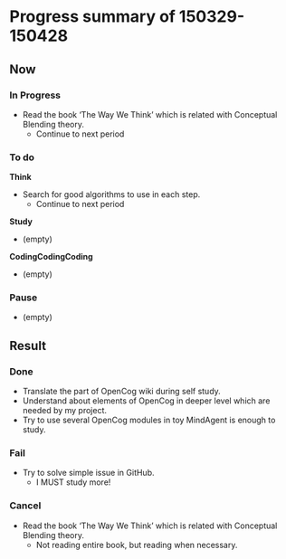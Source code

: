 # Progress summary of 150329-150428
## Now
### In Progress
* Read the book ‘The Way We Think’ which is related with Conceptual Blending
 theory.
  * Continue to next period
  
### To do
**Think**

* Search for good algorithms to use in each step.
  * Continue to next period

**Study**

* (empty)

**CodingCodingCoding**

* (empty)

### Pause

* (empty)


## Result
### Done
* Translate the part of OpenCog wiki during self study.
* Understand about elements of OpenCog in deeper level which are needed by my project.
* Try to use several OpenCog modules in toy MindAgent is enough to study.

### Fail
* Try to solve simple issue in GitHub.
  * I MUST study more!

### Cancel
* Read the book ‘The Way We Think’ which is related with Conceptual Blending theory.
  * Not reading entire book, but reading when necessary.
